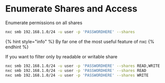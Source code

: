 # Enumerate Shares and Access

Enumerate permissions on all shares

```bash
nxc smb 192.168.1.0/24 -u user -p 'PASSWORDHERE' --shares
```

{% hint style="info" %}
By far one of the most useful feature of nxc
{% endhint %}

If you want to filter only by readable or writable share

```bash
nxc smb 192.168.1.0/24 -u user -p 'PASSWORDHERE' --shares READ,WRITE
nxc smb 192.168.1.0/24 -u user -p 'PASSWORDHERE' --shares READ
nxc smb 192.168.1.0/24 -u user -p 'PASSWORDHERE' --shares WRITE
```

